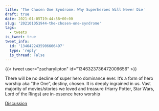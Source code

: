 ```yaml
---
title: 'The Chosen One Syndrome: Why Superheroes Will Never Die'
draft: true
date: 2021-01-05T19:44:58+00:00
slug: '202101051944-the-chosen-one-syndrome'
tags:
  - tweets
is_tweet: true
tweet_info:
  id: '1346422435906666497'
  type: 'reply'
  is_thread: False
---
```




{{< tweet user="zacharylipton" id="1346323736472006656" >}}

There will be no decline of super hero dominance ever. It’s a form of hero worship aka “the One”, destiny, chosen. It is deeply ingrained in us. Vast majority of movies/stories we loved and treasure (Harry Potter, Star Wars,  Lord of the Rings) are in-essence hero worship

[Discussion](https://x.com/sytelus/status/1346422435906666497)
